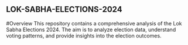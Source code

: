 ## LOK-SABHA-ELECTIONS-2024
#Overview
This repository contains a comprehensive analysis of the Lok Sabha Elections 2024. The aim is to analyze election data, understand voting patterns, and provide insights into the election outcomes.
